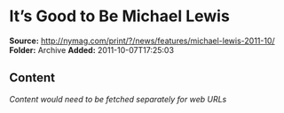 # It’s Good to Be Michael Lewis

**Source:** http://nymag.com/print/?/news/features/michael-lewis-2011-10/
**Folder:** Archive
**Added:** 2011-10-07T17:25:03




## Content
*Content would need to be fetched separately for web URLs*
